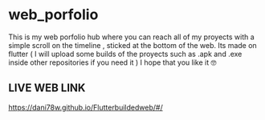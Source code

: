 # web_porfolio
  This is my web porfolio hub where you can reach all of my proyects with a simple scroll on the timeline , sticked at the bottom of the web.
  Its made on flutter ( I will upload some builds of the proyects such as .apk and .exe inside other repositories if you need it ) 
  I hope that you like it 🤓
## LIVE WEB LINK
  https://dani78w.github.io/Flutterbuildedweb/#/

